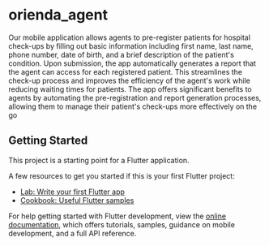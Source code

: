 # orienda_agent

Our mobile application allows agents to pre-register patients for hospital check-ups by filling out basic information including first name, last name, phone number, date of birth, and a brief description of the patient's condition. Upon submission, the app automatically generates a report that the agent can access for each registered patient. This streamlines the check-up process and improves the efficiency of the agent's work while reducing waiting times for patients. The app offers significant benefits to agents by automating the pre-registration and report generation processes, allowing them to manage their patient's check-ups more effectively on the go

## Getting Started

This project is a starting point for a Flutter application.

A few resources to get you started if this is your first Flutter project:

- [Lab: Write your first Flutter app](https://docs.flutter.dev/get-started/codelab)
- [Cookbook: Useful Flutter samples](https://docs.flutter.dev/cookbook)

For help getting started with Flutter development, view the
[online documentation](https://docs.flutter.dev/), which offers tutorials,
samples, guidance on mobile development, and a full API reference.
